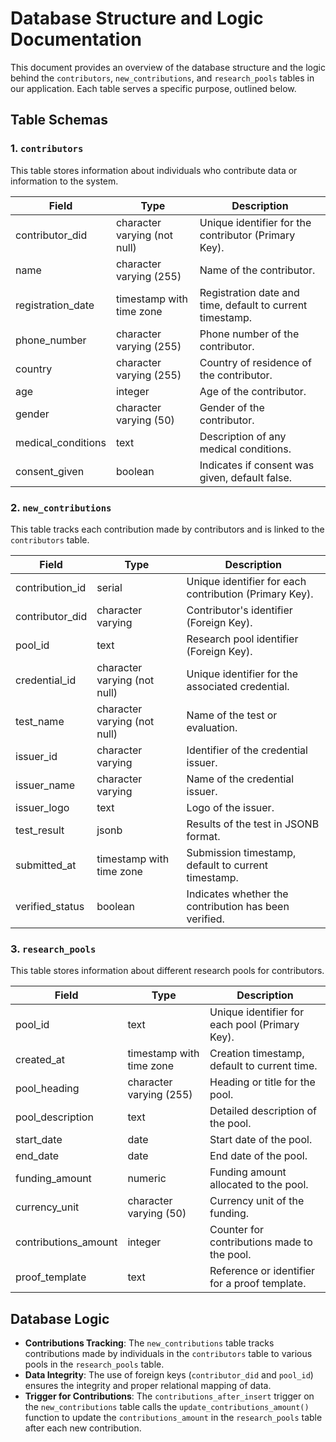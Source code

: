 # Database Structure and Logic Documentation

This document provides an overview of the database structure and the logic behind the `contributors`, `new_contributions`, and `research_pools` tables in our application. Each table serves a specific purpose, outlined below.

## Table Schemas

### 1. `contributors`

This table stores information about individuals who contribute data or information to the system.

| Field              | Type                        | Description                                               |
|--------------------|-----------------------------|-----------------------------------------------------------|
| contributor_did    | character varying (not null)| Unique identifier for the contributor (Primary Key).      |
| name               | character varying (255)     | Name of the contributor.                                  |
| registration_date  | timestamp with time zone    | Registration date and time, default to current timestamp. |
| phone_number       | character varying (255)     | Phone number of the contributor.                          |
| country            | character varying (255)     | Country of residence of the contributor.                  |
| age                | integer                     | Age of the contributor.                                   |
| gender             | character varying (50)      | Gender of the contributor.                                |
| medical_conditions | text                        | Description of any medical conditions.                    |
| consent_given      | boolean                     | Indicates if consent was given, default false.            |

### 2. `new_contributions`

This table tracks each contribution made by contributors and is linked to the `contributors` table.

| Field            | Type                        | Description                                                |
|------------------|-----------------------------|------------------------------------------------------------|
| contribution_id  | serial                      | Unique identifier for each contribution (Primary Key).     |
| contributor_did  | character varying           | Contributor's identifier (Foreign Key).                    |
| pool_id          | text                        | Research pool identifier (Foreign Key).                    |
| credential_id    | character varying (not null)| Unique identifier for the associated credential.          |
| test_name        | character varying (not null)| Name of the test or evaluation.                            |
| issuer_id        | character varying           | Identifier of the credential issuer.                       |
| issuer_name      | character varying           | Name of the credential issuer.                             |
| issuer_logo      | text                        | Logo of the issuer.                                        |
| test_result      | jsonb                       | Results of the test in JSONB format.                       |
| submitted_at     | timestamp with time zone    | Submission timestamp, default to current timestamp.        |
| verified_status  | boolean                     | Indicates whether the contribution has been verified.      |

### 3. `research_pools`

This table stores information about different research pools for contributors.

| Field              | Type                        | Description                                    |
|--------------------|-----------------------------|------------------------------------------------|
| pool_id            | text                        | Unique identifier for each pool (Primary Key). |
| created_at         | timestamp with time zone    | Creation timestamp, default to current time.   |
| pool_heading       | character varying (255)     | Heading or title for the pool.                 |
| pool_description   | text                        | Detailed description of the pool.              |
| start_date         | date                        | Start date of the pool.                        |
| end_date           | date                        | End date of the pool.                          |
| funding_amount     | numeric                     | Funding amount allocated to the pool.          |
| currency_unit      | character varying (50)      | Currency unit of the funding.                  |
| contributions_amount| integer                     | Counter for contributions made to the pool.    |
| proof_template     | text                        | Reference or identifier for a proof template.  |

## Database Logic

- **Contributions Tracking**: The `new_contributions` table tracks contributions made by individuals in the `contributors` table to various pools in the `research_pools` table.
- **Data Integrity**: The use of foreign keys (`contributor_did` and `pool_id`) ensures the integrity and proper relational mapping of data.
- **Trigger for Contributions**: The `contributions_after_insert` trigger on the `new_contributions` table calls the `update_contributions_amount()` function to update the `contributions_amount` in the `research_pools` table after each new contribution.
